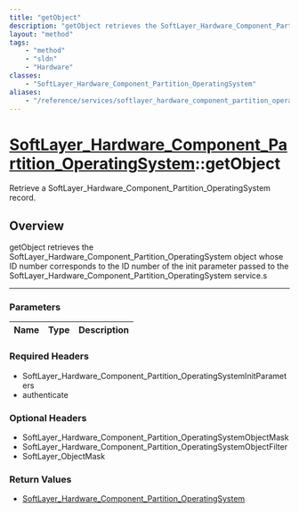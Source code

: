 ```yaml
---
title: "getObject"
description: "getObject retrieves the SoftLayer_Hardware_Component_Partition_OperatingSystem object whose ID number corresponds to the... "
layout: "method"
tags:
    - "method"
    - "sldn"
    - "Hardware"
classes:
    - "SoftLayer_Hardware_Component_Partition_OperatingSystem"
aliases:
    - "/reference/services/softlayer_hardware_component_partition_operatingsystem/getObject"
---
```

# [SoftLayer_Hardware_Component_Partition_OperatingSystem](/reference/services/SoftLayer_Hardware_Component_Partition_OperatingSystem)::getObject


Retrieve a SoftLayer_Hardware_Component_Partition_OperatingSystem record.


## Overview 
getObject retrieves the SoftLayer_Hardware_Component_Partition_OperatingSystem object whose ID number corresponds to the ID number of the init parameter passed to the SoftLayer_Hardware_Component_Partition_OperatingSystem service.s 

-----

### Parameters 
|Name | Type | Description |
| --- | --- | --- |


### Required Headers
* SoftLayer_Hardware_Component_Partition_OperatingSystemInitParameters
* authenticate


### Optional Headers
* SoftLayer_Hardware_Component_Partition_OperatingSystemObjectMask
* SoftLayer_Hardware_Component_Partition_OperatingSystemObjectFilter
* SoftLayer_ObjectMask

### Return Values
* <a href='/reference/datatypes/SoftLayer_Hardware_Component_Partition_OperatingSystem'>SoftLayer_Hardware_Component_Partition_OperatingSystem </a>




